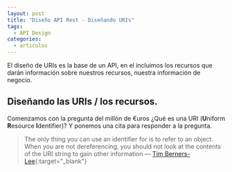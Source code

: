 ```yaml
---
layout: post
title: "Diseño API Rest - Diseñando URIs"
tags:
  - API Design
categories:
  - articulos
---
```

El diseño de URIs es la base de un API, en el incluimos los recursos que darán información sobre nuestros recursos, nuestra información de negocio.



<!--more-->
## Diseñando las URIs / los recursos.

Comenzamos con la pregunta del millón de €uros  ¿Qué es una URI (**U**niform **R**esource **I**dentifier)?
Y ponemos una cita para responder a la pregunta.

> The only thing you can use an identifier for is to refer to an object. When you are not dereferencing, you should not look at the contents of the URI string to gain other information
— [Tim Berners-Lee](https://www.w3.org/DesignIssues/Axioms.html){:target="_blank"}

